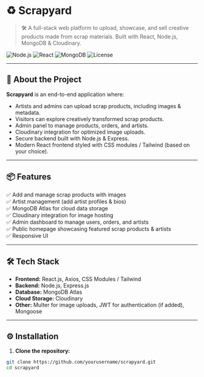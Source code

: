 # ♻️ Scrapyard

> 🛠️ A full-stack web platform to upload, showcase, and sell creative products made from scrap materials. Built with React, Node.js, MongoDB & Cloudinary.

![Node.js](https://img.shields.io/badge/Backend-Node.js-green)
![React](https://img.shields.io/badge/Frontend-React-blue)
![MongoDB](https://img.shields.io/badge/Database-MongoDB-green)
![License](https://img.shields.io/badge/License-MIT-lightgrey)

---

## 🚀 About the Project

**Scrapyard** is an end-to-end application where:
- Artists and admins can upload scrap products, including images & metadata.
- Visitors can explore creatively transformed scrap products.
- Admin panel to manage products, orders, and artists.
- Cloudinary integration for optimized image uploads.
- Secure backend built with Node.js & Express.
- Modern React frontend styled with CSS modules / Tailwind (based on your choice).

---

## 📦 Features

✅ Add and manage scrap products with images  
✅ Artist management (add artist profiles & bios)  
✅ MongoDB Atlas for cloud data storage  
✅ Cloudinary integration for image hosting  
✅ Admin dashboard to manage users, orders, and artists  
✅ Public homepage showcasing featured scrap products & artists  
✅ Responsive UI  

---

## 🛠️ Tech Stack

- **Frontend:** React.js, Axios, CSS Modules / Tailwind
- **Backend:** Node.js, Express.js
- **Database:** MongoDB Atlas
- **Cloud Storage:** Cloudinary
- **Other:** Multer for image uploads, JWT for authentication (if added), Mongoose

---

## ⚙️ Installation

1. **Clone the repository:**
```bash
git clone https://github.com/yourusername/scrapyard.git
cd scrapyard
